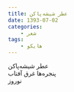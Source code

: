 ```yaml
---
title: عطر شیشه‌پاکن
date: 1393-07-02
categories:
    - شعر
tags:
    - هایکو
---
```


عطر شیشه‌پاکن  
پنجره‌ها غرق آفتاب  
نوروز
